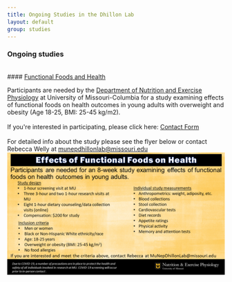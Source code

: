 ```yaml
---
title: Ongoing Studies in the Dhillon Lab
layout: default
group: studies
---
```


### Ongoing studies
<br>
#### <u> Functional Foods and Health </u>

Participants are needed by the <a href="https://nep.missouri.edu/"> Department of Nutrition and Exercise Physiology</a> at University of Missouri-Columbia for a study examining effects of functional foods on health outcomes in young adults with overweight and obesity (Age 18-25, BMI: 25-45 kg/m2).<br><br>
If you're interested in participating, please  click here: <a href="https://missouri.qualtrics.com/jfe/form/SV_6teusrr4s9humYC" class="btn btn-primary"> Contact Form </a> <br><br>
For detailed info about the study please see the flyer below or contact Rebecca Welly at munepdhillonlab@missouri.edu 
<img class="img-fluid mx-auto d-block" src="/static/img/PD_Study_Flyer.png" alt="Study Flyer">

